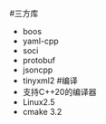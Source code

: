 #三方库
+ boos
+ yaml-cpp
+ soci
+ protobuf
+ jsoncpp
+ tinyxml2
#编译
+ 支持C++20的编译器  
+ Linux2.5
+ cmake 3.2